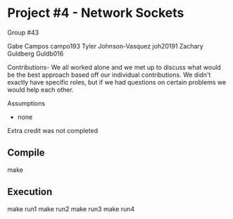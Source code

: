 # Project #4 - Network Sockets
Group #43

Gabe Campos campo193
Tyler Johnson-Vasquez joh20191
Zachary Guldberg Guldb016

Contributions-
We all worked alone and we met up to discuss what would be the best approach based off 
our individual contributions. We didn't exactly have specific roles, but if we had questions
on certain problems we would help each other.

Assumptions
 - none
 
Extra credit was not completed



## Compile
make

## Execution
make run1
make run2
make run3
make run4
